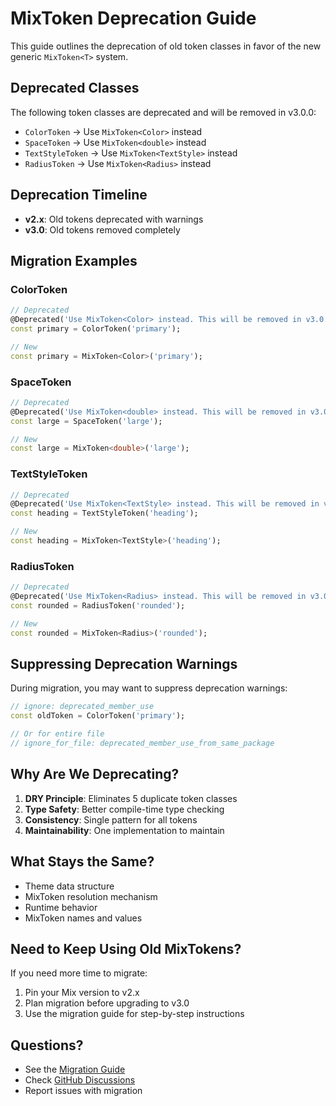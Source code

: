 # MixToken Deprecation Guide

This guide outlines the deprecation of old token classes in favor of the new generic `MixToken<T>` system.

## Deprecated Classes

The following token classes are deprecated and will be removed in v3.0.0:

- `ColorToken` → Use `MixToken<Color>` instead
- `SpaceToken` → Use `MixToken<double>` instead  
- `TextStyleToken` → Use `MixToken<TextStyle>` instead
- `RadiusToken` → Use `MixToken<Radius>` instead

## Deprecation Timeline

- **v2.x**: Old tokens deprecated with warnings
- **v3.0**: Old tokens removed completely

## Migration Examples

### ColorToken
```dart
// Deprecated
@Deprecated('Use MixToken<Color> instead. This will be removed in v3.0.0.')
const primary = ColorToken('primary');

// New
const primary = MixToken<Color>('primary');
```

### SpaceToken
```dart
// Deprecated
@Deprecated('Use MixToken<double> instead. This will be removed in v3.0.0.')
const large = SpaceToken('large');

// New
const large = MixToken<double>('large');
```

### TextStyleToken
```dart
// Deprecated
@Deprecated('Use MixToken<TextStyle> instead. This will be removed in v3.0.0.')
const heading = TextStyleToken('heading');

// New
const heading = MixToken<TextStyle>('heading');
```

### RadiusToken
```dart
// Deprecated
@Deprecated('Use MixToken<Radius> instead. This will be removed in v3.0.0.')
const rounded = RadiusToken('rounded');

// New
const rounded = MixToken<Radius>('rounded');
```

## Suppressing Deprecation Warnings

During migration, you may want to suppress deprecation warnings:

```dart
// ignore: deprecated_member_use
const oldToken = ColorToken('primary');

// Or for entire file
// ignore_for_file: deprecated_member_use_from_same_package
```

## Why Are We Deprecating?

1. **DRY Principle**: Eliminates 5 duplicate token classes
2. **Type Safety**: Better compile-time type checking
3. **Consistency**: Single pattern for all tokens
4. **Maintainability**: One implementation to maintain

## What Stays the Same?

- Theme data structure
- MixToken resolution mechanism
- Runtime behavior
- MixToken names and values

## Need to Keep Using Old MixTokens?

If you need more time to migrate:

1. Pin your Mix version to v2.x
2. Plan migration before upgrading to v3.0
3. Use the migration guide for step-by-step instructions

## Questions?

- See the [Migration Guide](token-migration-guide.md)
- Check [GitHub Discussions](https://github.com/leoafarias/mix/discussions)
- Report issues with migration
